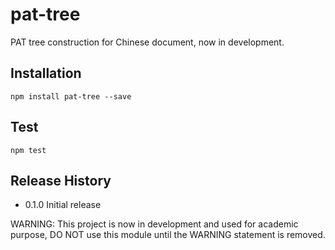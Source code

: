pat-tree
========

PAT tree construction for Chinese document, now in development.

## Installation

	npm install pat-tree --save

## Test
	
	npm test

## Release History

* 0.1.0 Initial release

WARNING: This project is now in development and used for academic purpose,
		 DO NOT use this module until the WARNING statement is removed.
